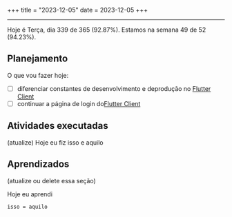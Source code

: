+++
title = "2023-12-05"
date = 2023-12-05
+++

---

Hoje é Terça, dia 339 de 365 (92.87%). Estamos na semana 49 de 52 (94.23%).

## Planejamento

O que vou fazer hoje:

- [ ] diferenciar constantes de desenvolvimento e deprodução no [Flutter Client](https://github.com/OmnicodeSolutions/luisa_drf_flutter_client)
- [ ] continuar a página de login do[Flutter Client](https://github.com/OmnicodeSolutions/luisa_drf_flutter_client)

## Atividades executadas

(atualize) Hoje eu fiz isso e aquilo

## Aprendizados

(atualize ou delete essa seção)

Hoje eu aprendi
```
isso = aquilo
```
